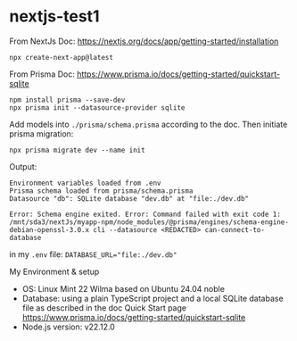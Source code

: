# nextjs-test1

From NextJs Doc:
https://nextjs.org/docs/app/getting-started/installation

```
npx create-next-app@latest
```

From Prisma Doc:
https://www.prisma.io/docs/getting-started/quickstart-sqlite

```
npm install prisma --save-dev
npx prisma init --datasource-provider sqlite
```

Add models into `./prisma/schema.prisma` according to the doc. Then initiate prisma migration:
```
npx prisma migrate dev --name init
```
Output:
```
Environment variables loaded from .env
Prisma schema loaded from prisma/schema.prisma
Datasource "db": SQLite database "dev.db" at "file:./dev.db"

Error: Schema engine exited. Error: Command failed with exit code 1: /mnt/sda3/nextJs/myapp-npm/node_modules/@prisma/engines/schema-engine-debian-openssl-3.0.x cli --datasource <REDACTED> can-connect-to-database
```

in my `.env` file: `DATABASE_URL="file:./dev.db"`

My Environment & setup
- OS: Linux Mint 22 Wilma based on Ubuntu 24.04 noble
- Database: using a plain TypeScript project and a local SQLite database file as described in the doc Quick Start page https://www.prisma.io/docs/getting-started/quickstart-sqlite
- Node.js version: v22.12.0

